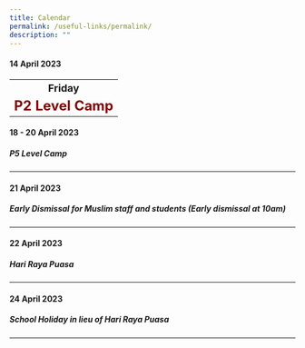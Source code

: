 ```yaml
---
title: Calendar
permalink: /useful-links/permalink/
description: ""
---
```

#### **14 April 2023**

<table>
	<tbody><tr>
		<th><font size="4">  
     Friday
 </font></th>
</tr>
	<tr>
		<td><font size="5" color="maroon"><b>P2 Level Camp</b></font></td>
</tr>
</tbody></table>



#### **18 - 20 April 2023**
##### P5 Level Camp
__________________________________________________________

#### **21 April 2023**
##### Early Dismissal for Muslim staff and students  (Early dismissal at 10am)
__________________________________________________________

#### **22 April 2023**
##### Hari Raya Puasa
__________________________________________________________

#### **24 April 2023**
##### School Holiday in lieu of Hari Raya Puasa
__________________________________________________________
<br>